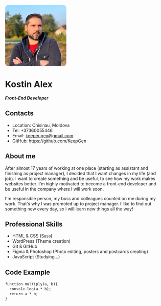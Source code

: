 ![Photo: Kostin Alex](images/photo.png)
# Kostin Alex
***Front-End Developer***

## Contacts
* Location: Chisinau, Moldova
* Tel: +37360055446
* Email: keeper.gen@gmail.com
* GitHub: https://github.com/KeepGen

## About me
After almost 17 years of working at one place (starting as assistant and finishing as project manager), I decided that I want changes in my life (and job). I want to create something and be useful, to see how my work makes websites better. I'm highly motivated to become a front-end developer and be useful in the company where I will work soon.

I'm responsible person, my boss and colleagues counted on me during my work. That's why I was promoted up to project manager. I like to find out something new every day, so I will learn new things all the way!

## Professional Skills
* HTML & CSS (Sass)
* WordPress (Theme creation)
* Git & GitHub
* Figma & Photoshop (Photo editing, posters and postcards creating)
* JavaScript (Studying...)

## Code Example
```
function multiply(a, b){
  console.log(a * b);
  return a * b;
}
```